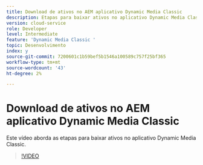 ```yaml
---
title: Download de ativos no AEM aplicativo Dynamic Media Classic
description: Etapas para baixar ativos no aplicativo Dynamic Media Classic
version: cloud-service
role: Developer
level: Intermediate
feature: 'Dynamic Media Classic '
topic: Desenvolvimento
index: y
source-git-commit: 7200601c1b59bef5b1546a100589c757f25bf365
workflow-type: tm+mt
source-wordcount: '43'
ht-degree: 2%

---
```



# Download de ativos no AEM aplicativo Dynamic Media Classic

Este vídeo aborda as etapas para baixar ativos no aplicativo Dynamic Media Classic.

>[!VIDEO](https://video.tv.adobe.com/v/335458?quality=9&learn=on)
